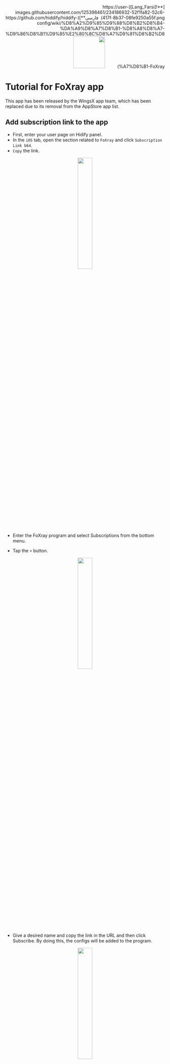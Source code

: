 <div dir="rtl" markdown=1>
[**![Lang_Farsi](https://user-images.githubusercontent.com/125398461/234186932-52f1fa82-52c6-417f-8b37-08fe9250a55f.png) &nbsp;فارسی**](https://github.com/hiddify/hiddify-config/wiki/%D8%A2%D9%85%D9%88%D8%B2%D8%B4-%DA%A9%D8%A7%D8%B1-%D8%A8%D8%A7-%D9%86%D8%B1%D9%85%E2%80%8C%D8%A7%D9%81%D8%B2%D8%A7%D8%B1-FoXray)&nbsp;&nbsp;&nbsp;&nbsp;&nbsp;&nbsp;&nbsp;&nbsp;&nbsp;&nbsp;<a href="https://github.com/hiddify/hiddify-config/wiki/All-tutorials-and-videos"><img width="100" src="https://github.com/hiddify/hiddify-config/assets/125398461/8ac5b906-105c-4b98-acf5-0e12e39e33f6" /></a>

</div>

# Tutorial for FoXray app
This app has been released by the WingsX app team, which has been replaced due to its removal from the AppStore app list.

## Add subscription link to the app
- First, enter your user page on Hidify panel.
- In the `iOS` tab, open the section related to `FoXray` and click `Subscription Link b64`.
- `Copy` the link.

<div align=center markdown=1>
<img width=30% src="https://github.com/hiddify/hiddify-config/assets/125398461/69e8b710-9f38-444b-a3ce-e9acef54b8c8" />
</div>



- Enter the FoXray program and select Subscriptions from the bottom menu.


- Tap the `+` button.

<div align=center markdown=1><img width=30% src="https://github.com/hiddify/hiddify-config/assets/125398461/f68c3805-989c-434d-b249-b2dea19ec332"/>

</div>

- Give a desired name and copy the link in the URL and then click Subscribe. By doing this, the configs will be added to the program.

<div align=center markdown=1>
<img width=30% src="https://github.com/hiddify/hiddify-config/assets/125398461/f9118614-a8bf-42ae-9341-62c79fd7ffd9" />
</div>

## Update subscription 
For this purpose, click on the `↪️` sign in the Subscriptions menu to update the links.

<div align=center markdown=1>
<img width=30% src="https://github.com/hiddify/hiddify-config/assets/125398461/9a899074-d180-47a4-9eed-cd56dcef3954" />
</div>

## Add subscription link via QR code

To do this, press the QR code button in the FoXray menu and scan the QR code related to the link or configuration through the camera to be added to the program.

<div align=center markdown=1>
<img width=30% src="https://github.com/hiddify/hiddify-config/assets/125398461/cc0afd0b-5bb5-4215-808c-d9a7e7175dac" />
</div>



Also, if you have saved the QR code in the phone gallery, you can select the photo button in the FoXray menu to select the relevant photo and add the configurations.

<div align=center markdown=1>
<img width=30% src="https://github.com/hiddify/hiddify-config/assets/125398461/1c3dfddc-b922-4c93-bb25-256c3fc39339" />
</div>



## Add configs individually 
This method is not recommended at all because it does not have the ability to update, but you can use this feature if needed.

- To do this, copy one of the configurations from your user page in the panel.
- In the program, click the Clipboard icon in the FoXray menu to add the copied configuration to the program.

<div align=center markdown=1>
<img width=30% src="https://github.com/hiddify/hiddify-config/assets/125398461/02be5d9c-3894-438e-be9b-072489033f2d" />
</div>


## Connection test
Setting the connection test type Go to the Setting menu and select the test type in the Speed ​​Test section.

- Using the PingType option, you can specify the type of test from TCPPing, TLSPing, RealPing, the most realistic mode of which is RealPing.

<div align=center markdown=1>
<img width=30% src="https://github.com/hiddify/hiddify-config/assets/125398461/b6940f2e-5b0d-4c40-a1ab-36ccd6b532d7" />
</div>


- To perform the test, click on the connection test icon on the main page of the program to perform the test.

<div align=center markdown=1>
<img width=30% src="https://github.com/hiddify/hiddify-config/assets/125398461/6851f393-45a1-4cdd-ab77-d09119a99476" />
</div>


## Limit memory usage 
To do this, activate the `Limit Memory Usage` option in the `ToolBox` section of the `Setting`.

<div align=center markdown=1>
<img width=30% src="https://github.com/hiddify/hiddify-config/assets/125398461/7f0f8830-5b95-4d1a-9afb-7337309238ff" />
</div>

## Add DNS server
- If you need to add DNS to the program, select the `DNS` section in the `FoXray` menu.
- Then tap on `+`.
In the opened page, give a desired name and enter your desired DNS address in the `Default DNS Address` field.


<div align=center markdown=1>
<img width=30% src="https://github.com/hiddify/hiddify-config/assets/125398461/888f5e36-bf2b-4534-9918-dfd1f4fe2ed1" />
</div>

- Do not change other parts and save.

## Auto update subscription 
This feature is among the premium features of the program and you must have purchased the program to use it. To use it, go to the `Setting` menu and select the `Auto Update Subscription` option.

<div align=center markdown=1>
<img width=30% src="https://github.com/hiddify/hiddify-config/assets/125398461/24534c01-ff41-49fc-acb2-4daa47d36635" />
</div>



# Always ON

If you need your VPN to be always on, you should activate the `Always On` option in the `Setting` and `Pro ToolBox` section, which is also a premium option.

<div align=center markdown=1>
<img width=30% src="https://github.com/hiddify/hiddify-config/assets/125398461/ab49fa85-742a-4002-afee-6f518146d9a4" />
</div>

## Show VPN location 

Activate the `Show Location` option in the `Setting` section and the `Pro ToolBox` section so that the location of the server will be displayed for you after VPN connection. This feature is on the premium features of the program.

<div align=center markdown=1>
<img width=30% src="https://github.com/hiddify/hiddify-config/assets/125398461/ab49fa85-742a-4002-afee-6f518146d9a4" />
</div>


## Pin connected config
For this, you must select the `Pin Outbound` option in the `Setting` menu and the `Pro ToolBox` section. In this case, the configuration that is connected will be pinned at the top of the main page. This feature is on the premium features of the program.


<div align=center markdown=1>
<img width=30% src="https://github.com/hiddify/hiddify-config/assets/125398461/ab49fa85-742a-4002-afee-6f518146d9a4" />
</div>

## Test configs before connecting
If you need to test the connections before connecting, activate the `Test Outbound before Start` option in the `Setting` and `Pro ToolBox` sections. This feature belongs to the premium features of the program.

<div align=center markdown=1>
<img width=30% src="https://github.com/hiddify/hiddify-config/assets/125398461/ab49fa85-742a-4002-afee-6f518146d9a4" />
</div>

## Fragment activation
To activate the fragment on TLS connections, you need to click on the connection on this app and activate the Fragment option.
The following parameters are suggested to be specified in the relevant fields.

<div align=center markdown=1>
<img src="https://github.com/hiddify/Hiddify-Manager/assets/125398461/184d50de-95c8-4086-a2df-6e01c5c5f6fc" width="30%" />

</div>

<div dir=ltr markdown=1>
`packets: tlshello`

`length: 100-200`

`Interval: 10-20`

</div>

Depending on the operator, you may need to change the parameters or change the type of packets from tlshello to ``tcp segment 1-3'' mode. Of course, this condition may be detected earlier.
`packets: 1-3`